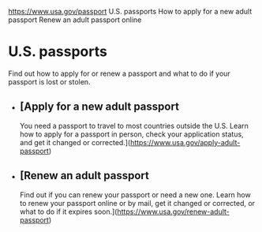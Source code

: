 

https://www.usa.gov/passport
U.S. passports
How to apply for a new adult passport
Renew an adult passport online

U.S. passports
==============

Find out how to apply for or renew a passport and what to do if your passport is lost or stolen.

* [Apply for a new adult passport
  ------------------------------
  You need a passport to travel to most countries outside the U.S. Learn how to apply for a passport in person, check your application status, and get it changed or corrected.](https://www.usa.gov/apply-adult-passport)
* [Renew an adult passport
  -----------------------
  Find out if you can renew your passport or need a new one. Learn how to renew your passport online or by mail, get it changed or corrected, or what to do if it expires soon.](https://www.usa.gov/renew-adult-passport)
